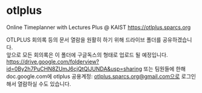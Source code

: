 # otlplus
Online Timeplanner with Lectures Plus @ KAIST https://otlplus.sparcs.org

OTLPLUS 회의록 등의 문서 열람을 원활히 하기 위해 드라이브 폴더를 공유하겠습니다.  
앞으로 모든 회의록은 이 폴더에 구글독스의 형태로 업로드 될 예정입니다.  
https://drive.google.com/folderview?id=0By2h7PuCHN8ZUmJ6cjQtQlJUNDA&usp=sharing
또는 팀원들에 한해 doc.google.com에 otlplus 공용계정: otlplus.sparcs.org@gmail.com으로 로그인해서 열람하실 수도 있습니다.
